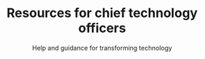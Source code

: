 ---
layout: role-index
title: Resources for chief technology officers
subtitle: Help and guidance for transforming technology
audience: chief-technology-officers
hero: Guidance for CTOs
breadcrumbs:
  -
    title: Home
    url: /service-manual
---